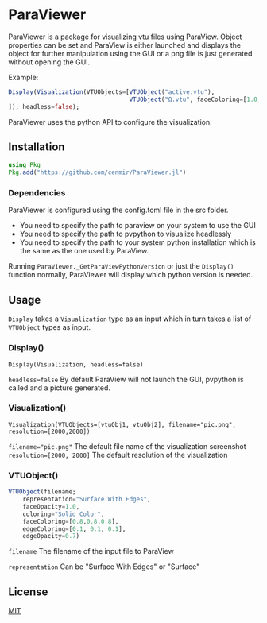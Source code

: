 # ParaViewer

ParaViewer is a package for visualizing vtu files using ParaView. Object properties can be set and ParaView is either launched and displays the object for further manipulation using the GUI or a png file is just generated without opening the GUI.

Example:

```julia
Display(Visualization(VTUObjects=[VTUObject("active.vtu"),
                                  VTUObject("Ω.vtu", faceColoring=[1.0, 0.8980, 0.4980])
]), headless=false);
```

ParaViewer uses the python API to configure the visualization.

## Installation

```julia
using Pkg
Pkg.add("https://github.com/cenmir/ParaViewer.jl")
```

### Dependencies

ParaViewer is configured using the config.toml file in the src folder. 

- You need to specify the path to paraview on your system to use the GUI
- You need to specify the path to pvpython to visualize headlessly
- You need to specify the path to your system python installation which is the same as the one used by ParaView.

Running `ParaViewer._GetParaViewPythonVersion` or just the `Display()` function normally, ParaViewer will display which python version is needed.

## Usage
`Display` takes a `Visualization` type as an input which in turn takes a list of `VTUObject` types as input.

### Display() 
`Display(Visualization, headless=false)`

`headless=false` By default ParaView will not launch the GUI, pvpython is called and a picture generated.

### Visualization()

`Visualization(VTUObjects=[vtuObj1, vtuObj2], filename="pic.png", resolution=[2000,2000])`

`filename="pic.png"` The default file name of the visualization screenshot
`resolution=[2000, 2000]` The default resolution of the visualization

### VTUObject()

```julia
VTUObject(filename; 
    representation="Surface With Edges", 
    faceOpacity=1.0, 
    coloring="Solid Color", 
    faceColoring=[0.8,0.8,0.8],
    edgeColoring=[0.1, 0.1, 0.1], 
    edgeOpacity=0.7)
```
`filename` The filename of the input file to ParaView

`representation` Can be "Surface With Edges" or "Surface"


## License

[MIT](https://choosealicense.com/licenses/mit/)